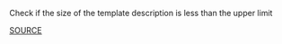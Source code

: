 Check if the size of the template description is less than the upper limit

[SOURCE](https://docs.aws.amazon.com/AWSCloudFormation/latest/UserGuide/cloudformation-limits.html)